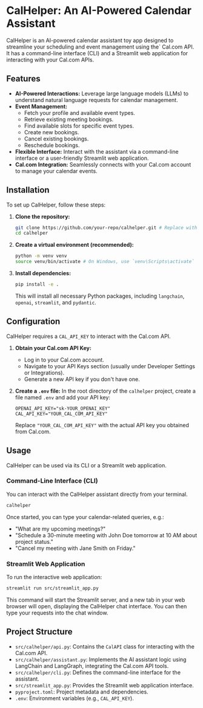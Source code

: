 # CalHelper: An AI-Powered Calendar Assistant

CalHelper is an AI-powered calendar assistant toy app designed to streamline your scheduling and event management using the` Cal.com API.
It has a command-line interface (CLI) and a Streamlit web application for interacting with your Cal.com APIs.

## Features

*   **AI-Powered Interactions:** Leverage large language models (LLMs) to understand natural language requests for calendar management.
*   **Event Management:**
    *   Fetch your profile and available event types.
    *   Retrieve existing meeting bookings.
    *   Find available slots for specific event types.
    *   Create new bookings.
    *   Cancel existing bookings.
    *   Reschedule bookings.
*   **Flexible Interface:** Interact with the assistant via a command-line interface or a user-friendly Streamlit web application.
*   **Cal.com Integration:** Seamlessly connects with your Cal.com account to manage your calendar events.

## Installation

To set up CalHelper, follow these steps:

1.  **Clone the repository:**
    ```bash
    git clone https://github.com/your-repo/calhelper.git # Replace with actual repo URL
    cd calhelper
    ```

2.  **Create a virtual environment (recommended):**
    ```bash
    python -m venv venv
    source venv/bin/activate # On Windows, use `venv\Scripts\activate`
    ```

3.  **Install dependencies:**
    ```bash
    pip install -e .
    ```
    This will install all necessary Python packages, including `langchain`, `openai`, `streamlit`, and `pydantic`.

## Configuration

CalHelper requires a `CAL_API_KEY` to interact with the Cal.com API.

1.  **Obtain your Cal.com API Key:**
    *   Log in to your Cal.com account.
    *   Navigate to your API Keys section (usually under Developer Settings or Integrations).
    *   Generate a new API key if you don't have one.

2.  **Create a `.env` file:**
    In the root directory of the `calhelper` project, create a file named `.env` and add your API key:
    ```
    OPENAI_API_KEY="sk-YOUR_OPENAI_KEY"
    CAL_API_KEY="YOUR_CAL_COM_API_KEY"
    ```
    Replace `"YOUR_CAL_COM_API_KEY"` with the actual API key you obtained from Cal.com.

## Usage

CalHelper can be used via its CLI or a Streamlit web application.

### Command-Line Interface (CLI)

You can interact with the CalHelper assistant directly from your terminal.

```bash
calhelper
```

Once started, you can type your calendar-related queries, e.g.:
*   "What are my upcoming meetings?"
*   "Schedule a 30-minute meeting with John Doe tomorrow at 10 AM about project status."
*   "Cancel my meeting with Jane Smith on Friday."

### Streamlit Web Application

To run the interactive web application:

```bash
streamlit run src/streamlit_app.py
```

This command will start the Streamlit server, and a new tab in your web browser will open, displaying the CalHelper chat interface. You can then type your requests into the chat window.

## Project Structure

*   `src/calhelper/api.py`: Contains the `CalAPI` class for interacting with the Cal.com API.
*   `src/calhelper/assistant.py`: Implements the AI assistant logic using LangChain and LangGraph, integrating the Cal.com API tools.
*   `src/calhelper/cli.py`: Defines the command-line interface for the assistant.
*   `src/streamlit_app.py`: Provides the Streamlit web application interface.
*   `pyproject.toml`: Project metadata and dependencies.
*   `.env`: Environment variables (e.g., `CAL_API_KEY`).
